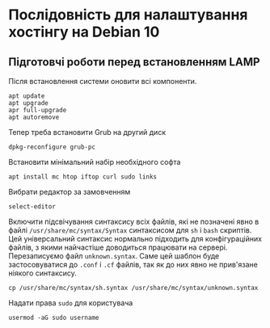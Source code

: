 # Послідовність для налаштування хостінгу на Debian 10
## Підготовчі роботи перед встановленням LAMP
Після встановлення системи оновити всі компоненти.

    apt update
    apt upgrade
    apr full-upgrade
    apt autoremove

Тепер треба встановити Grub на другий диск

    dpkg-reconfigure grub-pc
  
Встановити мінімальний набір необхідного софта

    apt install mc htop iftop curl sudo links
   
Вибрати редактор за замовченням
 
    select-editor
    
Включити підсвічування синтаксису всіх файлів, які не позначені явно в файлі `/usr/share/mc/syntax/Syntax` синтаксисом для `sh` і `bash` скриптів. Цей універсальний синтаксис нормально підходить для конфігураційних файлів, з якими найчастіше доводиться працювати на сервері. Перезаписуємо файл `unknown.syntax`. Саме цей шаблон буде застосовуватися до `.conf` і `.cf` файлів, так як до них явно не прив'язане ніякого синтаксису.

    cp /usr/share/mc/syntax/sh.syntax /usr/share/mc/syntax/unknown.syntax

Надати права `sudo` для користувача

    usermod -aG sudo username

